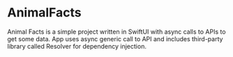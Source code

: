 # AnimalFacts

Animal Facts is a simple project written in SwiftUI with async calls to APIs to get some data. App uses async generic call to API and includes third-party library called Resolver for dependency injection.
